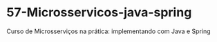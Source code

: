# 57-Microsservicos-java-spring
Curso de Microsserviços na prática: implementando com Java e Spring
